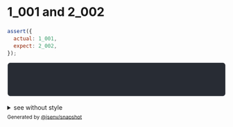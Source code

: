 # 1_001 and 2_002

```js
assert({
  actual: 1_001,
  expect: 2_002,
});
```

![img](throw.svg)

<details>
  <summary>see without style</summary>

```console
AssertionError: actual and expect are different

actual: 1_001
expect: 2_002
```

</details>


<sub>
  Generated by <a href="https://github.com/jsenv/core/tree/main/packages/independent/snapshot">@jsenv/snapshot</a>
</sub>